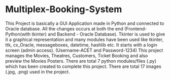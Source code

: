 # Multiplex-Booking-System
This Project is basically a GUI Application made in Python and connected to Oracle database. 
All the changes occurs at both the end (Frontend-Python(with tkinter) and Backend - Oracle Database).
Tkinter is used to give it a graphical representation and many modules have been used like tkinter, ttk, cx_Oracle, messageboxes, datetime, hashlib etc. 
It starts with a login screen (admin access). (Username-ACET  and Password-1234)
This project manages the Movies, Theatres, Customers, Ticket Booking and also preview the Movies Posters.
There are total 7 python modules/files (.py) which has been created to complete this project.
There are total 17 images (.jpg, .png) used in the project.
